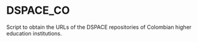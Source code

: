 # DSPACE_CO
Script to obtain the URLs of the DSPACE repositories of Colombian higher education institutions.
